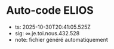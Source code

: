 # Auto-code ELIOS
- ts: 2025-10-30T20:41:05.525Z
- sig: ∞.je.toi.nous.432.528
- note: fichier généré automatiquement